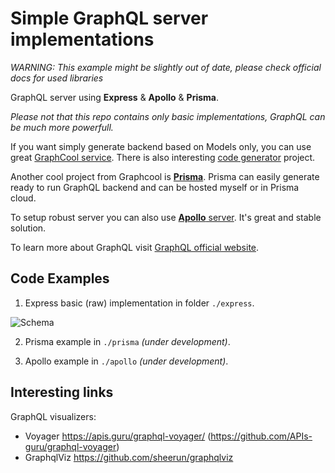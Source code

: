# Simple GraphQL server implementations

*WARNING: This example might be slightly out of date, please check official docs for used libraries*



GraphQL server using **Express** & **Apollo** & **Prisma**.

_Please not that this repo contains only basic implementations, GraphQL can be much more powerfull._

If you want simply generate backend based on Models only, you can use great [GraphCool service](https://www.graph.cool/).
There is also interesting [code generator](https://github.com/dotansimha/graphql-code-generator) project.

Another cool project from Graphcool is [**Prisma**](https://github.com/graphcool/prisma).
Prisma can easily generate ready to run GraphQL backend and can be hosted myself or in Prisma cloud.

To setup robust server you can also use [**Apollo** server](https://github.com/apollographql/apollo-server/).
It's great and stable solution.

To learn more about GraphQL visit [GraphQL official website](http://graphql.org/learn/).

## Code Examples

1. Express basic (raw) implementation in folder `./express`.

![Schema](express/schema.png)

2. Prisma example in `./prisma` _(under development)_.

3. Apollo example in `./apollo` _(under development)_.

## Interesting links

GraphQL visualizers:

* Voyager https://apis.guru/graphql-voyager/ (https://github.com/APIs-guru/graphql-voyager)
* GraphqlViz https://github.com/sheerun/graphqlviz
